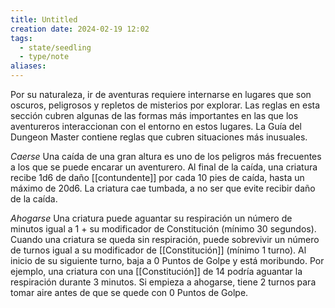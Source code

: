 ```yaml
---
title: Untitled
creation date: 2024-02-19 12:02
tags:
  - state/seedling
  - type/note
aliases:
---
```

Por su naturaleza, ir de aventuras requiere internarse en lugares que son oscuros, peligrosos y repletos de misterios por explorar. Las reglas en esta sección cubren algunas de las formas más importantes en las que los aventureros interaccionan con el entorno en estos lugares. La Guía del Dungeon Master contiene reglas que cubren situaciones más inusuales.

*Caerse*
Una caída de una gran altura es uno de los peligros más frecuentes a los que se puede encarar un aventurero.
Al final de la caída, una criatura recibe 1d6 de daño [[contundente]] por cada 10 pies de caída, hasta un máximo de 20d6. La criatura cae tumbada, a no ser que evite recibir daño de la caída.

*Ahogarse*
Una criatura puede aguantar su respiración un número de minutos igual a 1 + su modificador de Constitución (mínimo 30 segundos).
Cuando una criatura se queda sin respiración, puede sobrevivir un número de turnos igual a su modificador de [[Constitución]] (mínimo 1 turno). Al inicio de su siguiente turno, baja a 0 Puntos de Golpe y está moribundo.
Por ejemplo, una criatura con una [[Constitución]] de 14 podría aguantar la respiración durante 3 minutos. Si empieza a ahogarse, tiene 2 turnos para tomar aire antes de que se quede con 0 Puntos de Golpe.


